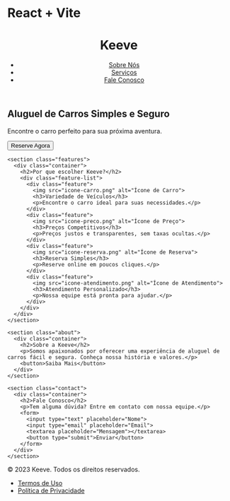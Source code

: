 # React + Vite

<!DOCTYPE html>
<html lang="pt-BR">
<head>
  <meta charset="UTF-8">
  <meta name="viewport" content="width=device-width, initial-scale=1.0">
  <title>Keeve - Aluguel de Carros</title>
  <link rel="stylesheet" href="style.css">
</head>
<body>
  <header>
    <h1>Keeve</h1>
    <nav>
      <ul>
        <li><a href="#">Sobre Nós</a></li>
        <li><a href="#">Serviços</a></li>
        <li><a href="#">Fale Conosco</a></li>
      </ul>
    </nav>
  </header>

  <main>
    <section class="hero">
      <div class="container">
        <h2>Aluguel de Carros Simples e Seguro</h2>
        <p>Encontre o carro perfeito para sua próxima aventura.</p>
        <button>Reserve Agora</button>
      </div>
    </section>

    <section class="features">
      <div class="container">
        <h2>Por que escolher Keeve?</h2>
        <div class="feature-list">
          <div class="feature">
            <img src="icone-carro.png" alt="Ícone de Carro">
            <h3>Variedade de Veículos</h3>
            <p>Encontre o carro ideal para suas necessidades.</p>
          </div>
          <div class="feature">
            <img src="icone-preco.png" alt="Ícone de Preço">
            <h3>Preços Competitivos</h3>
            <p>Preços justos e transparentes, sem taxas ocultas.</p>
          </div>
          <div class="feature">
            <img src="icone-reserva.png" alt="Ícone de Reserva">
            <h3>Reserva Simples</h3>
            <p>Reserve online em poucos cliques.</p>
          </div>
          <div class="feature">
            <img src="icone-atendimento.png" alt="Ícone de Atendimento">
            <h3>Atendimento Personalizado</h3>
            <p>Nossa equipe está pronta para ajudar.</p>
          </div>
        </div>
      </div>
    </section>

    <section class="about">
      <div class="container">
        <h2>Sobre a Keeve</h2>
        <p>Somos apaixonados por oferecer uma experiência de aluguel de carros fácil e segura. Conheça nossa história e valores.</p>
        <button>Saiba Mais</button>
      </div>
    </section>

    <section class="contact">
      <div class="container">
        <h2>Fale Conosco</h2>
        <p>Tem alguma dúvida? Entre em contato com nossa equipe.</p>
        <form>
          <input type="text" placeholder="Nome">
          <input type="email" placeholder="Email">
          <textarea placeholder="Mensagem"></textarea>
          <button type="submit">Enviar</button>
        </form>
      </div>
    </section>
  </main>

  <footer>
    <div class="container">
      <p>© 2023 Keeve. Todos os direitos reservados.</p>
      <ul>
        <li><a href="#">Termos de Uso</a></li>
        <li><a href="#">Política de Privacidade</a></li>
      </ul>
    </div>
  </footer>
</body>
</html>
